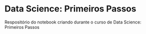 # Data Science: Primeiros Passos
Respositório do notebook criando durante o curso de Data Science: Primeiros Passos

